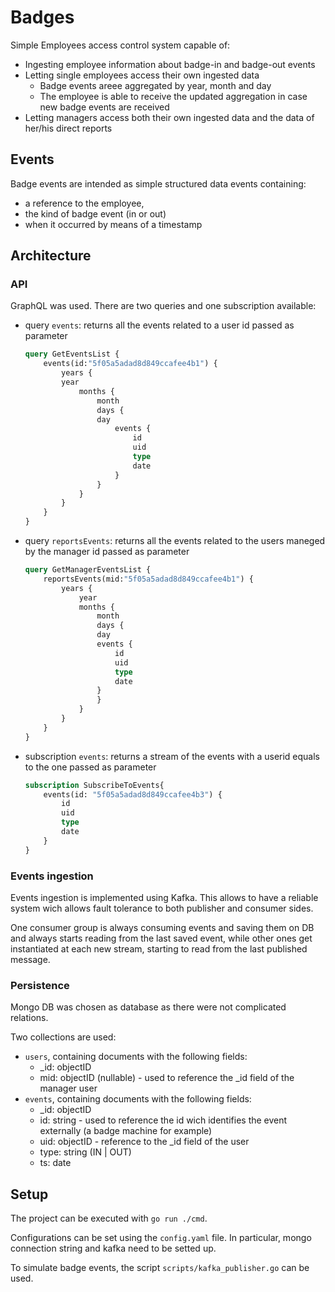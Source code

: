 # Badges

Simple Employees access control system capable of:
- Ingesting employee information about badge-in and badge-out events
- Letting single employees access their own ingested data
    - Badge events areee aggregated by year, month and day
    - The employee is able to receive the updated aggregation in case new badge events are received
- Letting managers access both their own ingested data and the data of her/his direct reports

## Events
Badge events are intended as simple structured data events containing:
- a reference to the employee,
- the kind of badge event (in or out)
- when it occurred by means of a timestamp

## Architecture

### API

GraphQL was used. There are two queries and one subscription available:
- query `events`: returns all the events related to a user id passed as parameter
    ```graphql
    query GetEventsList {
        events(id:"5f05a5adad8d849ccafee4b1") {
            years {
            year
                months {
                    month
                    days {
                    day
                        events {
                            id
                            uid
                            type
                            date
                        }
                    }
                }
            }
        }
    }
    ```
- query `reportsEvents`: returns all the events related to the users maneged by the manager id passed as parameter
    ```graphql
    query GetManagerEventsList {
        reportsEvents(mid:"5f05a5adad8d849ccafee4b1") {
            years {
                year
                months {
                    month
                    days {
                    day
                    events {
                        id
                        uid
                        type
                        date
                    }
                    }
                }
            }
        }
    }
    ```
- subscription `events`: returns a stream of the events with a userid equals to the one passed as parameter
    ```graphql
    subscription SubscribeToEvents{
        events(id: "5f05a5adad8d849ccafee4b3") {
            id
            uid
            type
            date
        }
    }
    ```

### Events ingestion

Events ingestion is implemented using Kafka. This allows to have a reliable system wich allows fault tolerance to both publisher and consumer sides.

One consumer group is always consuming events and saving them on DB and always starts reading from the last saved event, while other ones get instantiated at each new stream, starting to read from the last published message.

### Persistence

Mongo DB was chosen as database as there were not complicated relations.

Two collections are used:
- `users`, containing documents with the following fields:
  - _id: objectID
  - mid: objectID (nullable) - used to reference the _id field of the manager user
- `events`, containing documents with the following fields:
  - _id: objectID
  - id: string - used to reference the id wich identifies the event externally (a badge machine for example)
  - uid: objectID - reference to the _id field of the user
  - type: string (IN | OUT)
  - ts: date

## Setup

The project can be executed with `go run ./cmd`.

Configurations can be set using the `config.yaml` file. In particular, mongo connection string and kafka need to be setted up.

To simulate badge events, the script `scripts/kafka_publisher.go` can be used.
